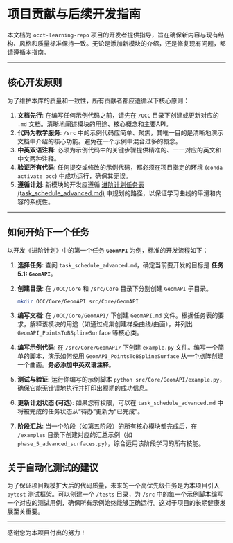 # 项目贡献与后续开发指南

本文档为 `occt-learning-repo` 项目的开发者提供指导，旨在确保新内容与现有结构、风格和质量标准保持一致。无论是添加新模块的介绍，还是修复现有问题，都请遵循本指南。

---

## 核心开发原则

为了维护本库的质量和一致性，所有贡献者都应遵循以下核心原则：

1.  **文档先行**: 在编写任何示例代码之前，请先在 `/OCC` 目录下创建或更新对应的 `.md` 文档。清晰地阐述模块的用途、核心概念和主要API。
2.  **代码为教学服务**: `/src` 中的示例代码应简单、聚焦，其唯一目的是清晰地演示文档中介绍的核心功能。避免在一个示例中混合过多的概念。
3.  **中英双语注释**: 必须为示例代码中的关键步骤提供精准的、一一对应的英文和中文两种注释。
4.  **验证所有代码**: 任何提交或修改的示例代码，都必须在项目指定的环境 (`conda activate occ`) 中成功运行，确保其无误。
5.  **遵循计划**: 新模块的开发应遵循 [进阶计划任务表 (task_schedule_advanced.md)](./task_schedule_advanced.md) 中规划的路径，以保证学习曲线的平滑和内容的系统性。

---

## 如何开始下一个任务

以开发《进阶计划》中的第一个任务 **`GeomAPI`** 为例，标准的开发流程如下：

1.  **选择任务**: 查阅 `task_schedule_advanced.md`，确定当前要开发的目标是 **任务 5.1: `GeomAPI`**。

2.  **创建目录**: 在 `/OCC/Core` 和 `/src/Core` 目录下分别创建 `GeomAPI` 子目录。
    ```bash
    mkdir OCC/Core/GeomAPI src/Core/GeomAPI
    ```

3.  **编写文档**: 在 `/OCC/Core/GeomAPI/` 下创建 `GeomAPI.md` 文件。根据任务表的要求，解释该模块的用途（如通过点集创建样条曲线/曲面），并列出 `GeomAPI_PointsToBSplineSurface` 等核心类。

4.  **编写示例代码**: 在 `/src/Core/GeomAPI/` 下创建 `example.py` 文件。编写一个简单的脚本，演示如何使用 `GeomAPI_PointsToBSplineSurface` 从一个点阵创建一个曲面。**务必添加中英双语注释**。

5.  **测试与验证**: 运行你编写的示例脚本 `python src/Core/GeomAPI/example.py`，确保它能无错误地执行并打印出预期的成功信息。

6.  **更新计划状态 (可选)**: 如果您有权限，可以在 `task_schedule_advanced.md` 中将被完成的任务状态从“待办”更新为“已完成”。

7.  **阶段汇总**: 当一个阶段（如第五阶段）的所有核心模块都完成后，在 `/examples` 目录下创建对应的汇总示例（如 `phase_5_advanced_surfaces.py`），综合运用该阶段学习的所有技能。

## 关于自动化测试的建议

为了保证项目规模扩大后的代码质量，未来的一个高优先级任务是为本项目引入 `pytest` 测试框架。可以创建一个 `/tests` 目录，为 `/src` 中的每一个示例脚本编写一个对应的测试用例，确保所有示例始终能够正确运行。这对于项目的长期健康发展至关重要。

---

感谢您为本项目付出的努力！
